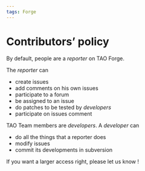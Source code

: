 ```yaml
---
tags: Forge
---
```


Contributors’ policy
====================

By default, people are a *reporter* on TAO Forge.

The *reporter* can

-   create issues
-   add comments on his own issues
-   participate to a forum
-   be assigned to an issue
-   do patches to be tested by *developers*
-   participate on issues comment

TAO Team members are *developers*. A *developer* can

-   do all the things that a reporter does
-   modify issues
-   commit its developments in subversion

If you want a larger access right, please let us know !

